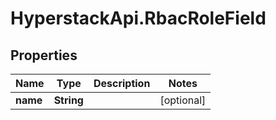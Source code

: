 # HyperstackApi.RbacRoleField

## Properties

Name | Type | Description | Notes
------------ | ------------- | ------------- | -------------
**name** | **String** |  | [optional] 


